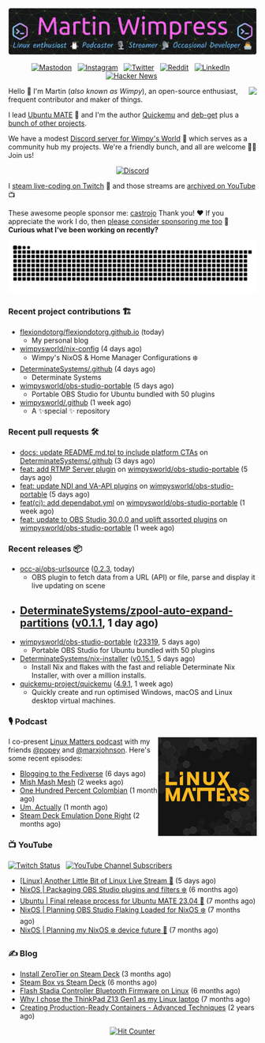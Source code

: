 <p align="center">
  <a href="https://wimpysworld.com" target="_blank"><img src="https://raw.githubusercontent.com/flexiondotorg/flexiondotorg/main/.github/github-header-image.png"></a>
</p>
<p align="center">
  &nbsp;<a href="https://fosstodon.org/@wimpy" target="_blank"><img alt="Mastodon" src="https://img.shields.io/badge/Mastodon-6468fa?style=for-the-badge&logo=mastodon&logoColor=%23ffffff"></a>&nbsp;
  &nbsp;<a href="https://www.instagram.com/wimpysworld/" target="_blank"><img alt="Instagram" src="https://img.shields.io/badge/instagram-d3175c?style=for-the-badge&logo=instagram&logoColor=%23ffffff"></a>&nbsp;
  &nbsp;<a href="https://twitter.com/m_wimpress" target="_blank"><img alt="Twitter" src="https://img.shields.io/badge/Twitter-303030?style=for-the-badge&logo=x&logoColor=%23ffffff"></a>&nbsp;
  &nbsp;<a href="https://www.reddit.com/user/flexiondotorg" target="_blank"><img alt="Reddit" src="https://img.shields.io/badge/Reddit-fc4a23?style=for-the-badge&logo=reddit&logoColor=%23ffffff"></a>&nbsp;
  &nbsp;<a href="https://www.linkedin.com/in/martinwimpress/" target="_blank"><img alt="LinkedIn" src="https://img.shields.io/badge/LinkedIn-1667be?style=for-the-badge&logo=linkedin&logoColor=%23ffffff"></a>&nbsp;
  &nbsp;<a href="https://news.ycombinator.com/user/id/flexiondotorg" target="_blank"><img alt="Hacker News" src="https://img.shields.io/badge/hacker_news-fc6926?style=for-the-badge&logo=ycombinator&logoColor=%23ffffff"></a>&nbsp;
</p>
<a href="https://github.com/flexiondotorg" target="_blank"><img align="right" src="https://github-readme-stats.vercel.app/api?username=flexiondotorg&show_icons=true&show=reviews,discussions_started,discussions_answered,prs_merged&include_all_commits=true&bg_color=161719&title_color=fa66ed&icon_color=6bbbfa&text_color=c5c8c6&ring_color=98ed3f&border_radius=8"></a>

Hello 👋 I'm Martin (*also known as Wimpy*), an open-source enthusiast, frequent contributor and maker of things.

I lead [Ubuntu MATE](https://ubuntu-mate.org) 🧉 and I'm the author [Quickemu](https://github.com/quickemu-project)
and [deb-get](https://github.com/wimpysworld/deb-get) plus a [bunch of other projects](https://wimpysworld.com/projects/).

We have a modest [Discord server for Wimpy's World](https://wimpysworld.io/discord) 💬 which serves as a community hub my projects.
We're a friendly bunch, and all are welcome 🏳️‍🌈 Join us!

<div align="center"><a href="https://wimpysworld.io/discord" target="_blank"><img alt="Discord" src="https://img.shields.io/discord/712850672223125565?style=for-the-badge&logo=discord&logoColor=%23ffffff&label=Discord&labelColor=%234253e8&color=%23e4e2e2"></a></div>

I [steam live-coding on Twitch](https://twitch.tv/WimpysWorld) 📡 and those streams are [archived on YouTube](https://youtube.com/WimpysWorld) 📺️

These awesome people sponsor me: [castrojo](https://github.com/castrojo) Thank you! ❤️
If you appreciate the work I do, then [please consider sponsoring me too](https://github.com/sponsors/flexiondotorg) 🤑 **Curious what I've been working on recently?**
<div align="center">
  <img align="center" alt="GitHub Contribution Snake" src="https://raw.githubusercontent.com/flexiondotorg/flexiondotorg/snake/github-contribution-grid-snake-dark.svg">
</div>

### Recent project contributions 🏗️


- [flexiondotorg/flexiondotorg.github.io](https://github.com/flexiondotorg/flexiondotorg.github.io) (today)
  - My personal blog
- [wimpysworld/nix-config](https://github.com/wimpysworld/nix-config) (4 days ago)
  - Wimpy&#39;s NixOS  &amp; Home Manager Configurations ❄️
- [DeterminateSystems/.github](https://github.com/DeterminateSystems/.github) (4 days ago)
  - Determinate Systems
- [wimpysworld/obs-studio-portable](https://github.com/wimpysworld/obs-studio-portable) (5 days ago)
  - Portable OBS Studio for Ubuntu bundled with 50 plugins
- [wimpysworld/.github](https://github.com/wimpysworld/.github) (1 week ago)
  - A ✨special ✨ repository

### Recent pull requests 🛠️


- [docs: update README.md.tpl to include platform CTAs](https://github.com/DeterminateSystems/.github/pull/4) on [DeterminateSystems/.github](https://github.com/DeterminateSystems/.github) (3 days ago)
- [feat: add RTMP Server plugin](https://github.com/wimpysworld/obs-studio-portable/pull/41) on [wimpysworld/obs-studio-portable](https://github.com/wimpysworld/obs-studio-portable) (5 days ago)
- [feat: update NDI and VA-API plugins](https://github.com/wimpysworld/obs-studio-portable/pull/40) on [wimpysworld/obs-studio-portable](https://github.com/wimpysworld/obs-studio-portable) (5 days ago)
- [feat(ci): add dependabot.yml](https://github.com/wimpysworld/obs-studio-portable/pull/38) on [wimpysworld/obs-studio-portable](https://github.com/wimpysworld/obs-studio-portable) (1 week ago)
- [feat: update to OBS Studio 30.0.0 and uplift assorted plugins](https://github.com/wimpysworld/obs-studio-portable/pull/37) on [wimpysworld/obs-studio-portable](https://github.com/wimpysworld/obs-studio-portable) (1 week ago)

### Recent releases 📦️


- [occ-ai/obs-urlsource](https://github.com/occ-ai/obs-urlsource) ([0.2.3](https://github.com/occ-ai/obs-urlsource/releases/tag/0.2.3), today)
  - OBS plugin to fetch data from a URL (API) or file, parse and display it live updating on scene
- [DeterminateSystems/zpool-auto-expand-partitions](https://github.com/DeterminateSystems/zpool-auto-expand-partitions) ([v0.1.1](https://github.com/DeterminateSystems/zpool-auto-expand-partitions/releases/tag/v0.1.1), 1 day ago)
  - 
- [wimpysworld/obs-studio-portable](https://github.com/wimpysworld/obs-studio-portable) ([r23319](https://github.com/wimpysworld/obs-studio-portable/releases/tag/r23319), 5 days ago)
  - Portable OBS Studio for Ubuntu bundled with 50 plugins
- [DeterminateSystems/nix-installer](https://github.com/DeterminateSystems/nix-installer) ([v0.15.1](https://github.com/DeterminateSystems/nix-installer/releases/tag/v0.15.1), 5 days ago)
  - Install Nix and flakes with the fast and reliable Determinate Nix Installer, with over a million installs.
- [quickemu-project/quickemu](https://github.com/quickemu-project/quickemu) ([4.9.1](https://github.com/quickemu-project/quickemu/releases/tag/4.9.1), 1 week ago)
  - Quickly create and run optimised Windows, macOS and Linux desktop virtual machines.



### 🎙️ Podcast
<img align="right" src="https://raw.githubusercontent.com/flexiondotorg/flexiondotorg/main/.github/linuxmatters.png" alt="Linux Matters Podcast" width="200" height="200">

I co-present [Linux Matters podcast](https://linuxmatters.sh) with my friends [@popey](https://github.com/popey) and [@marxjohnson](https://github.com/marxjohnson).
Here's some recent episodes:

- [Blogging to the Fediverse](https://linuxmatters.sh/16/) (6 days ago)
- [Mish Mash Mesh](https://linuxmatters.sh/15/) (2 weeks ago)
- [One Hundred Percent Colombian](https://linuxmatters.sh/14/) (1 month ago)
- [Um, Actually](https://linuxmatters.sh/13/) (1 month ago)
- [Steam Deck Emulation Done Right](https://linuxmatters.sh/12/) (2 months ago)

### 📺️ YouTube
<a href="https://twitch.tv/WimpysWorld" target="_blank"><img alt="Twitch Status" src="https://img.shields.io/twitch/status/WimpysWorld?style=for-the-badge&logo=twitch&logoColor=ffffff&label=Twitch&labelColor=%23904ef9&color=%23e4e2e2"></a>&nbsp;&nbsp;
<a href="https://youtube.com/WimpysWorld" target="_blank"><img alt="YouTube Channel Subscribers" src="https://img.shields.io/youtube/channel/subscribers/UChpYmMp7EFaxuogUX1eAqyw?style=for-the-badge&logo=youtube&logoColor=ffffff&label=YouTube&labelColor=%23fb1b20&color=%23e4e2e2"></a>

- [[Linux] Another Little Bit of Linux Live Stream 🐧](https://www.youtube.com/watch?v=4fQnynxcCiM) (5 days ago)
- [NixOS | Packaging OBS Studio plugins and filters ❄️](https://www.youtube.com/watch?v=-QIhBJ11ZTM) (6 months ago)
- [Ubuntu | Final release process for Ubuntu MATE 23.04 🧉](https://www.youtube.com/watch?v=mNJzcJiaCCM) (7 months ago)
- [NixOS | Planning OBS Studio Flaking Loaded for NixOS ❄️](https://www.youtube.com/watch?v=sB-r0im0Mr8) (7 months ago)
- [NixOS | Planning my NixOS ❄️ device future 🔮](https://www.youtube.com/watch?v=v9GM8k9Aa7k) (7 months ago)

### ✍️ Blog

- [Install ZeroTier on Steam Deck](https://wimpysworld.com/posts/install-zerotier-on-steamdeck/) (3 months ago)
- [Steam Box vs Steam Deck](https://wimpysworld.com/posts/steambox-vs-steamdeck/) (6 months ago)
- [Flash Stadia Controller Bluetooth Firmware on Linux](https://wimpysworld.com/posts/flash-stadia-controller-bluetooth-firmware-on-linux/) (6 months ago)
- [Why I chose the ThinkPad Z13 Gen1 as my Linux laptop](https://wimpysworld.com/posts/why-i-chose-the-thinkpad-z13-as-my-linux-laptop/) (7 months ago)
- [Creating Production-Ready Containers - Advanced Techniques](https://wimpysworld.com/posts/creating-production-ready-containers-advanced-techniques/) (2 years ago)

<p align="center">
  <a href="https://github.com/flexiondotorg/flexiondotorg" target="_blank"><img alt="Hit Counter" src="https://img.shields.io/endpoint?url=https%3A%2F%2Fhits.dwyl.com%2Fflexiondotorg%2Fflexiondotorg.json&style=flat-square&logo=github&logoColor=ffffff&label=Visitors&labelColor=%23f76ce9&color=%236fbbf6">
</p>
